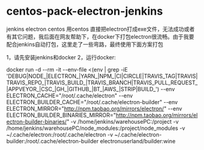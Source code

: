 # centos-pack-electron-jenkins
jenkins electron centos
用centos 直接把electron打成exe文件，无法成功或者有其它问题，我后面在网友帮助下，在docker下打包electron很流畅。由于我要配合jenkins自动打包，这里走了一些弯路，最终使用下面方案打包



1，请先安装jenkins和docker
2，运行docker:
    
docker run -d --rm -it --env-file <(env | grep -iE 'DEBUG|NODE_|ELECTRON_|YARN_|NPM_|CI|CIRCLE|TRAVIS_TAG|TRAVIS|TRAVIS_REPO_|TRAVIS_BUILD_|TRAVIS_BRANCH|TRAVIS_PULL_REQUEST_|APPVEYOR_|CSC_|GH_|GITHUB_|BT_|AWS_|STRIP|BUILD_') --env ELECTRON_CACHE="/root/.cache/electron" --env ELECTRON_BUILDER_CACHE="/root/.cache/electron-builder" --env ELECTRON_MIRROR="http://npm.taobao.org/mirrors/electron/" --env ELECTRON_BUILDER_BINARIES_MIRROR="http://npm.taobao.org/mirrors/electron-builder-binaries/" -v /home/jenkins/warehousePC:/project -v /home/jenkins/warehousePC/node_modules:/project/node_modules -v ~/.cache/electron:/root/.cache/electron -v ~/.cache/electron-builder:/root/.cache/electron-builder electronuserland/builder:wine
